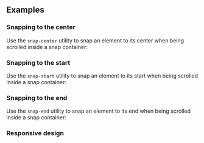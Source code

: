 ## Examples

### Snapping to the center

Use the `snap-center` utility to snap an element to its center when being scrolled inside a snap container:

### Snapping to the start

Use the `snap-start` utility to snap an element to its start when being scrolled inside a snap container:

### Snapping to the end

Use the `snap-end` utility to snap an element to its end when being scrolled inside a snap container:

### Responsive design